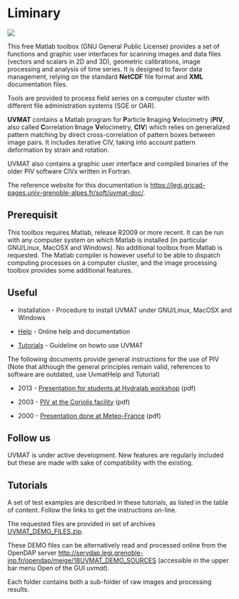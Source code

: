 # Liminary

![](img-uvmat.png)

This free Matlab toolbox (GNU General Public License) provides a set of functions and graphic user interfaces for scanning images and data files (vectors and scalars in 2D and 3D), geometric calibrations, image processing and analysis of time series.
It is designed to favor data management, relying on the standard **NetCDF** file format and **XML** documentation files.

Tools are provided to process field series on a computer cluster with different file administration systems (SGE or OAR).

**UVMAT** contains a Matlab program for **P**article **I**maging **V**elocimetry (**PIV**, also called **C**orrelation **I**mage **V**elocimetry, **CIV**) which relies on generalized pattern matching by direct cross-correlation of pattern boxes between image pairs.
It includes iterative CIV, taking into account pattern deformation by strain and rotation.

UVMAT also contains a graphic user interface and compiled binaries of the older PIV software ​CIVx written in Fortran.

The reference website for this documentation is <https://legi.gricad-pages.univ-grenoble-alpes.fr/soft/uvmat-doc/>.


## Prerequisit

This toolbox requires Matlab, release R2009 or more recent.
It can be run with any computer system on which Matlab is installed (in particular GNU/Linux, MacOSX and Windows).
No additional toolbox from Matlab is requested.
The Matlab compiler is however useful to be able to dispatch computing processes on a computer cluster, and the image processing toolbox provides some additional features.


## Useful

- Installation - Procedure to install UVMAT under GNU/Linux, MacOSX and Windows 

- [Help](help/) - Online help and documentation 

- [Tutorials](tutorial/01-ImageDisplay/) - Guideline on howto use UVMAT 

The following documents provide general instructions for the use of PIV (Note that although the general principles remain valid, references to software are outdated, use UvmatHelp and Tutorial)

- 2013 - [Presentation for students at Hydralab workshop](bib/2013-piv-at-hydralab.pdf) (pdf)

- 2003 - [PIV at the Coriolis facility](bib/2003-civ-at-coriolis.pdf) (pdf)

- 2000 - [Presentation done at Meteo-France](bib/2000-civ-at-meteofrance.pdf) (pdf)


## Follow us

UVMAT is under active development. New features are regularly included but these are made with sake of compatibility with the existing.


## Tutorials

A set of test examples are described in these tutorials, as listed in the table of content.
Follow the links to get the instructions on-line.

The requested files are provided in set of archives [UVMAT_DEMO_FILES.zip](https://gricad-gitlab.univ-grenoble-alpes.fr/legi/soft/uvmat-doc/-/raw/master/data/UVMAT_DEMO_FILES.zip?ref_type=heads).

These DEMO files can be alternatively read and processed online from the OpenDAP server <http://servdap.legi.grenoble-inp.fr/opendap/meige/18UVMAT_DEMO_SOURCES> (accessible in the upper bar menu Open of the GUI *uvmat*).

Each folder contains both a sub-folder of raw images and processing results.
